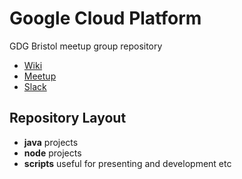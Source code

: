 # Google Cloud Platform

GDG Bristol meetup group repository

- [Wiki](http://gdg.unauthed.io)
- [Meetup](https://www.meetup.com/GDG-Bristol/)
- [Slack](https://join.slack.com/t/unauthed/shared_invite/enQtNDA5OTcyMTU3NDg5LTIxZTQ5NjhmMWE1ZjY4YmQzOTlmMjQxNjU3NGNlZjhjZjQ1ODczMzZhNTI3ZjJmMTk2NGY1MDY0OTE1ODk0ZDU)

## Repository Layout

- **java** projects
- **node** projects
- **scripts** useful for presenting and development etc
